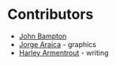 # Contributors

- [John Bampton](https://github.com/jbampton/)
- [Jorge Araica](https://github.com/summerhill5) - graphics
- [Harley Armentrout](https://github.com/grfxwzdesigner) - writing
